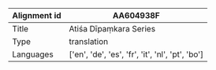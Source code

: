 |Alignment id | AA604938F
| --- | --- 
|Title | Atiśa Dīpaṃkara Series 
|Type | translation
|Languages | ['en', 'de', 'es', 'fr', 'it', 'nl', 'pt', 'bo']